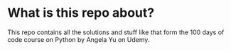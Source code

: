 # What is this repo about?

This repo contains all the solutions and stuff like that form the 100 days of code course on Python by Angela Yu on Udemy.
